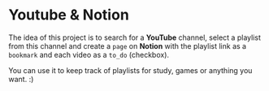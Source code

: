 # **Youtube & Notion**

The idea of this project is to search for a **YouTube** channel, select a playlist from this channel and create a `page` on **Notion** with the playlist link as a `bookmark` and each video as a `to_do` (checkbox).

You can use it to keep track of playlists for study, games or anything you want. :)
